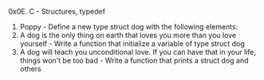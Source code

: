 0x0E. C - Structures, typedef

1. Poppy - Define a new type struct dog with the following elements:
2. A dog is the only thing on earth that loves you more than you love yourself - Write a function that initialize a variable of type struct dog
3. A dog will teach you unconditional love. If you can have that in your life, things won't be too bad - Write a function that prints a struct dog  and others
